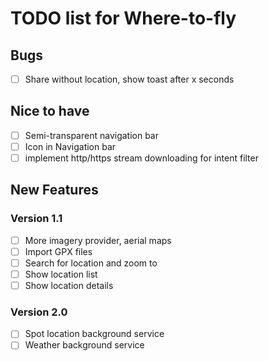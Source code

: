 # TODO list for Where-to-fly

## Bugs

- [ ] Share without location, show toast after x seconds

## Nice to have

- [ ] Semi-transparent navigation bar
- [ ] Icon in Navigation bar
- [ ] implement http/https stream downloading for intent filter

## New Features

### Version 1.1

- [ ] More imagery provider, aerial maps
- [ ] Import GPX files
- [ ] Search for location and zoom to
- [ ] Show location list
- [ ] Show location details

### Version 2.0

- [ ] Spot location background service
- [ ] Weather background service
